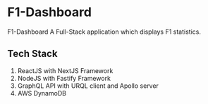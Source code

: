 # F1-Dashboard
F1-Dashboard A Full-Stack application which displays F1 statistics.


## Tech Stack
1. ReactJS with NextJS Framework
2. NodeJS with Fastify Framework
3. GraphQL API with URQL client and Apollo server
4. AWS DynamoDB

